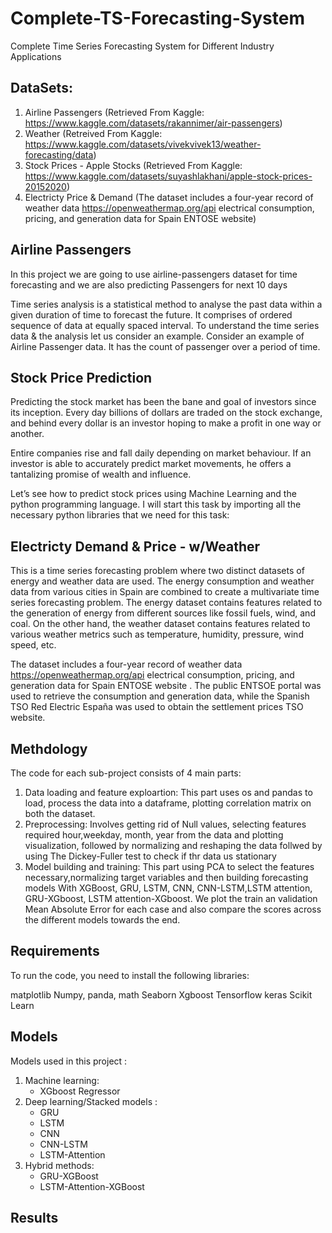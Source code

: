 # Complete-TS-Forecasting-System
Complete Time Series Forecasting System for Different Industry Applications

## DataSets: 
1. Airline Passengers (Retrieved From Kaggle: https://www.kaggle.com/datasets/rakannimer/air-passengers)
2. Weather (Retreived From Kaggle: https://www.kaggle.com/datasets/vivekvivek13/weather-forecasting/data)
3. Stock Prices - Apple Stocks (Retrieved From Kaggle: https://www.kaggle.com/datasets/suyashlakhani/apple-stock-prices-20152020)
4. Electricty Price & Demand (The dataset includes a four-year record of weather data https://openweathermap.org/api electrical consumption, pricing, and generation data for Spain ENTOSE website)

## Airline Passengers 
In this project we are going to use airline-passengers dataset for time forecasting and we are also predicting Passengers for next 10 days

Time series analysis is a statistical method to analyse the past data within a given duration of time to forecast the future. It comprises of ordered sequence of data at equally spaced interval. To understand the time series data & the analysis let us consider an example. Consider an example of Airline Passenger data. It has the count of passenger over a period of time.

## Stock Price Prediction
Predicting the stock market has been the bane and goal of investors since its inception. Every day billions of dollars are traded on the stock exchange, and behind every dollar is an investor hoping to make a profit in one way or another.

Entire companies rise and fall daily depending on market behaviour. If an investor is able to accurately predict market movements, he offers a tantalizing promise of wealth and influence.

Let’s see how to predict stock prices using Machine Learning and the python programming language. I will start this task by importing all the necessary python libraries that we need for this task:

## Electricty Demand & Price - w/Weather
This is a time series forecasting problem where two distinct datasets of energy and weather data are used. The energy consumption and weather data from various cities in Spain are combined to create a multivariate time series forecasting problem. The energy dataset contains features related to the generation of energy from different sources like fossil fuels, wind, and coal. On the other hand, the weather dataset contains features related to various weather metrics such as temperature, humidity, pressure, wind speed, etc.

The dataset includes a four-year record of weather data https://openweathermap.org/api electrical consumption, pricing, and generation data for Spain ENTOSE website . The public ENTSOE portal was used to retrieve the consumption and generation data, while the Spanish TSO Red Electric España was used to obtain the settlement prices TSO website.

## Methdology
The code for each sub-project consists of 4 main parts:

1. Data loading and feature exploartion: This part uses os and pandas to load, process the data into a dataframe, plotting correlation matrix on both the dataset.
2. Preprocessing: Involves getting rid of Null values, selecting features required hour,weekday, month, year from the data and plotting visualization, followed by normalizing and reshaping the data follwed by using The Dickey-Fuller test to check if thr data us stationary
3. Model building and training: This part using PCA to select the features necessary,normalizing target variables and then building forecasting models With XGBoost, GRU, LSTM, CNN, CNN-LSTM,LSTM attention, GRU-XGboost, LSTM attention-XGboost.
We plot the train an validation Mean Absolute Error for each case and also compare the scores across the different models towards the end.

## Requirements
To run the code, you need to install the following libraries:

matplotlib
Numpy, panda, math
Seaborn
Xgboost
Tensorflow
keras
Scikit Learn

## Models
Models used in this project :
1. Machine learning:
      - XGboost Regressor
3. Deep learning/Stacked models :
      - GRU
      - LSTM
      - CNN
      - CNN-LSTM
      - LSTM-Attention
5. Hybrid methods:
      - GRU-XGBoost
      - LSTM-Attention-XGBoost


## Results

